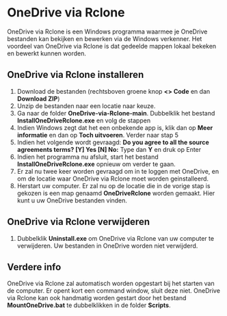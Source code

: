 # OneDrive via Rclone
OneDrive via Rclone is een Windows programma waarmee je OneDrive bestanden kan bekijken en bewerken via de Windows verkenner. Het voordeel van OneDrive via Rclone is dat gedeelde mappen lokaal bekeken en bewerkt kunnen worden.

## OneDrive via Rclone installeren
1. Download de bestanden (rechtsboven groene knop **<> Code** en dan **Download ZIP**)
2. Unzip de bestanden naar een locatie naar keuze.
3. Ga naar de folder **OneDrive-via-Rclone-main**. Dubbelklik het bestand **InstallOneDriveRclone.exe** en volg de stappen
4. Indien Windows zegt dat het een onbekende app is, klik dan op **Meer informatie** en dan op **Toch uitvoeren**. Verder naar stap 5
5. Indien het volgende wordt gevraagd: **Do you agree to all the source agreements terms? [Y] Yes  [N] No:**
Type dan **Y** en druk op Enter
6. Indien het programma nu afsluit, start het bestand **InstallOneDriveRclone.exe** opnieuw om verder te gaan.
7. Er zal nu twee keer worden gevraagd om in te loggen met OneDrive, en om de locatie waar OneDrive via Rclone moet worden geinstalleerd.
8. Herstart uw computer. Er zal nu op de locatie die in de vorige stap is gekozen is een map genaamd **OneDriveRclone** worden gemaakt. Hier kunt u uw OneDrive bestanden vinden.

## OneDrive via Rclone verwijderen
1. Dubbelklik **Uninstall.exe** om OneDrive via Rclone van uw computer te verwijderen. Uw bestanden in OneDrive worden niet verwijderd.

## Verdere info
OneDrive via Rclone zal automatisch worden opgestart bij het starten van de computer. Er opent kort een command window, sluit deze niet. OneDrive via Rclone kan ook handmatig worden gestart door het bestand **MountOneDrive.bat** te dubbelklikken in de folder **Scripts**.
